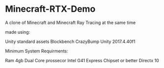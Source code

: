 # Minecraft-RTX-Demo

A clone of Minecraft and Minecraft Ray Tracing at the same time

made using:

Unity standard assets
Blockbench
CrazyBump
Unity 2017.4.40f1

Minimum System Requirments:

Ram 4gb
Dual Core prossecor
Intel G41 Express Chipset or better
Directx 10
